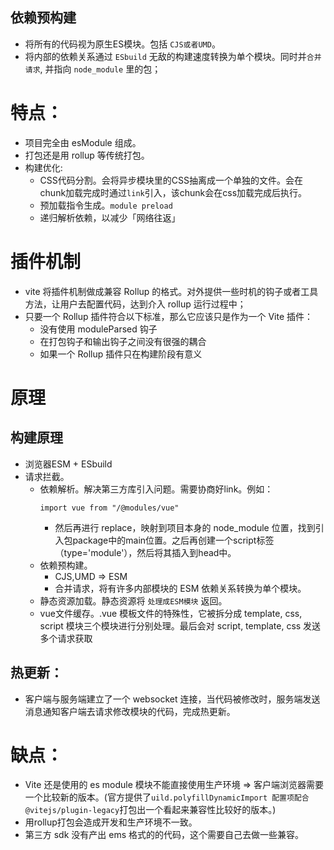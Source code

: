 ## 依赖预构建

  - 将所有的代码视为原生ES模块。包括 `CJS或者UMD`。
  - 将内部的依赖关系通过 `ESbuild` 无敌的构建速度转换为单个模块。同时并`合并请求`, 并指向 `node_module` 里的包；

# 特点：
- 项目完全由 esModule 组成。
- 打包还是用 rollup 等传统打包。
- 构建优化:
  - CSS代码分割。会将异步模块里的CSS抽离成一个单独的文件。会在chunk加载完成时通过`link`引入，该chunk会在css加载完成后执行。
  - 预加载指令生成。`module preload`
  - 递归解析依赖，以减少「网络往返」

# 插件机制
- vite 将插件机制做成兼容 Rollup 的格式。对外提供一些时机的钩子或者工具方法，让用户去配置代码，达到介入 rollup 运行过程中；
- 只要一个 Rollup 插件符合以下标准，那么它应该只是作为一个 Vite 插件：
  - 没有使用 moduleParsed 钩子
  - 在打包钩子和输出钩子之间没有很强的耦合
  - 如果一个 Rollup 插件只在构建阶段有意义

# 原理

## 构建原理
- 浏览器ESM + ESbuild
- 请求拦截。
  - 依赖解析。解决第三方库引入问题。需要协商好link。例如：
    ```JS
    import vue from "/@modules/vue"
    ```
    - 然后再进行 replace，映射到项目本身的 node_module 位置，找到引入包package中的main位置。之后再创建一个script标签（type='module'），然后将其插入到head中。
  - 依赖预构建。
    - CJS,UMD => ESM
    - 合并请求，将有许多内部模块的 ESM 依赖关系转换为单个模块。
  - 静态资源加载。静态资源将 `处理成ESM模块` 返回。
  - vue文件缓存。.vue 模板文件的特殊性，它被拆分成 template, css, script 模块三个模块进行分别处理。最后会对 script, template, css 发送多个请求获取

## 热更新：
- 客户端与服务端建立了一个 websocket 连接，当代码被修改时，服务端发送消息通知客户端去请求修改模块的代码，完成热更新。


# 缺点：
- Vite 还是使用的 es module 模块不能直接使用生产环境 => 客户端浏览器需要一个比较新的版本。(官方提供了`uild.polyfillDynamicImport 配置项配合 @vitejs/plugin-legacy`打包出一个看起来兼容性比较好的版本。)
- 用rollup打包会造成开发和生产环境不一致。
- 第三方 sdk 没有产出 ems 格式的的代码，这个需要自己去做一些兼容。
